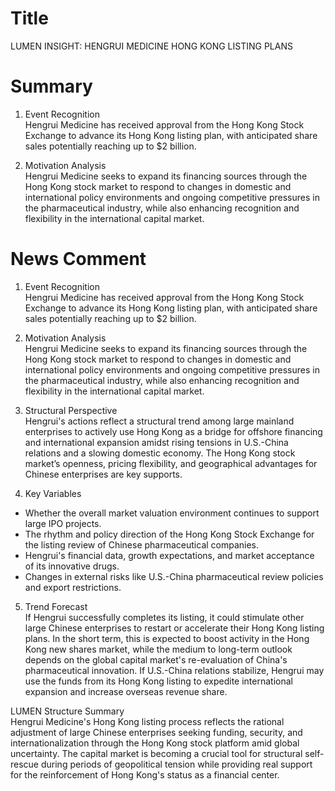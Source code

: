 # Title
LUMEN INSIGHT: HENGRUI MEDICINE HONG KONG LISTING PLANS

# Summary
1. Event Recognition  
Hengrui Medicine has received approval from the Hong Kong Stock Exchange to advance its Hong Kong listing plan, with anticipated share sales potentially reaching up to $2 billion.

2. Motivation Analysis  
Hengrui Medicine seeks to expand its financing sources through the Hong Kong stock market to respond to changes in domestic and international policy environments and ongoing competitive pressures in the pharmaceutical industry, while also enhancing recognition and flexibility in the international capital market.

# News Comment
1. Event Recognition  
Hengrui Medicine has received approval from the Hong Kong Stock Exchange to advance its Hong Kong listing plan, with anticipated share sales potentially reaching up to $2 billion.

2. Motivation Analysis  
Hengrui Medicine seeks to expand its financing sources through the Hong Kong stock market to respond to changes in domestic and international policy environments and ongoing competitive pressures in the pharmaceutical industry, while also enhancing recognition and flexibility in the international capital market.

3. Structural Perspective  
Hengrui's actions reflect a structural trend among large mainland enterprises to actively use Hong Kong as a bridge for offshore financing and international expansion amidst rising tensions in U.S.-China relations and a slowing domestic economy. The Hong Kong stock market’s openness, pricing flexibility, and geographical advantages for Chinese enterprises are key supports.

4. Key Variables  
- Whether the overall market valuation environment continues to support large IPO projects.  
- The rhythm and policy direction of the Hong Kong Stock Exchange for the listing review of Chinese pharmaceutical companies.  
- Hengrui's financial data, growth expectations, and market acceptance of its innovative drugs.  
- Changes in external risks like U.S.-China pharmaceutical review policies and export restrictions.

5. Trend Forecast  
If Hengrui successfully completes its listing, it could stimulate other large Chinese enterprises to restart or accelerate their Hong Kong listing plans. In the short term, this is expected to boost activity in the Hong Kong new shares market, while the medium to long-term outlook depends on the global capital market's re-evaluation of China's pharmaceutical innovation. If U.S.-China relations stabilize, Hengrui may use the funds from its Hong Kong listing to expedite international expansion and increase overseas revenue share.

LUMEN Structure Summary  
Hengrui Medicine's Hong Kong listing process reflects the rational adjustment of large Chinese enterprises seeking funding, security, and internationalization through the Hong Kong stock platform amid global uncertainty. The capital market is becoming a crucial tool for structural self-rescue during periods of geopolitical tension while providing real support for the reinforcement of Hong Kong's status as a financial center.

